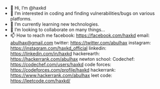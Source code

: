 - 👋 Hi, I’m @haxkd
- 👀 I’m interested in coding and finding vulnerabilities/bugs on various platforms.
- 🌱 I’m currently learning new technologies.
- 💞️ I’m looking to collaborate on many things...
- 📫 How to reach me 
facebook: https://facebook.com/haxkd
email: abulhax@gmail.com
twitter: https://twitter.com/abulhax
instagram: https://instagram.com/haxkd_official
linkedin: https://linkedin.com/in/haxkd
hackerearth: https://hackerrank.com/abulhax
newton school: 
Codechef: https://codechef.com/users/haxkd
code forces: https://codeforces.com/profile/haxkd
hackerrank: https://www.hackerrank.com/abulhax
leet code: https://leetcode.com/haxkd/

<!---
haxkd/haxkd is a ✨ special ✨ repository because its `README.md` (this file) appears on your GitHub profile.
You can click the Preview link to take a look at your changes.
--->
